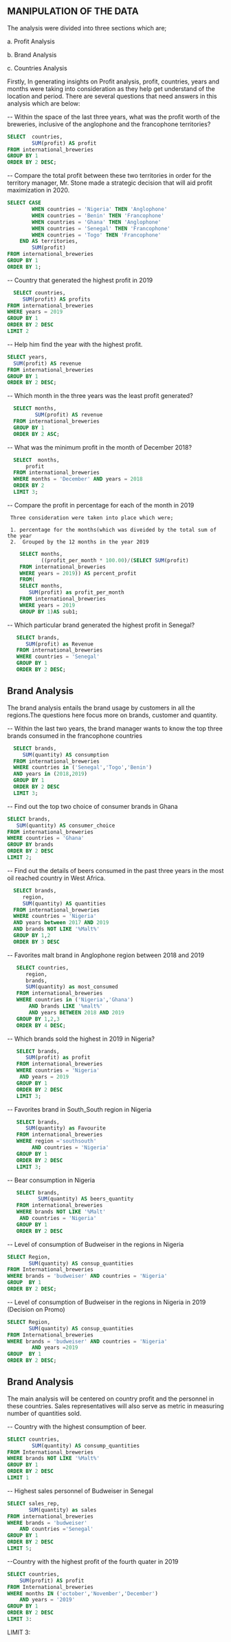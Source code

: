 ## MANIPULATION OF THE DATA

The analysis were divided into three sections which are;

a. Profit Analysis

b. Brand Analysis

c. Countries Analysis


Firstly, In generating insights on Profit analysis, profit, countries, years and months were taking into consideration as they help get understand of the location and period. 
There are several questions that need answers in this analysis which are below:

 --  Within the space of the last three years, what was the profit worth of the breweries, inclusive of the anglophone and the francophone territories?
 
 ```SQL
 SELECT  countries,
         SUM(profit) AS profit
 FROM international_breweries
 GROUP BY 1
 ORDER BY 2 DESC;      
 ```

  --  Compare the total profit between these two territories in order for the territory manager, Mr. Stone made a strategic decision that will aid profit maximization in 2020.
    
```SQL
SELECT CASE 
		WHEN countries = 'Nigeria' THEN 'Anglophone'
		WHEN countries = 'Benin' THEN 'Francophone'
		WHEN countries = 'Ghana' THEN 'Anglophone'
		WHEN countries = 'Senegal' THEN 'Francophone'
		WHEN countries = 'Togo' THEN 'Francophone'	
	END AS territories,
	    SUM(profit)   
FROM international_breweries
GROUP BY 1
ORDER BY 1;
```

 -- Country that generated the highest profit in 2019
 
 ```SQL
   SELECT countries, 
   	  SUM(profit) AS profits
 FROM international_breweries
 WHERE years = 2019
 GROUP BY 1
 ORDER BY 2 DESC
 LIMIT 2
 
 ```
 
-- Help him find the year with the highest profit.
  ```SQL
 SELECT years,
 	SUM(profit) AS revenue
 FROM international_breweries
 GROUP BY 1
 ORDER BY 2 DESC;
 ```
 
 -- Which month in the three years was the least profit generated?
  ```SQL
    SELECT months,
           SUM(profit) AS revenue
    FROM international_breweries
    GROUP BY 1
    ORDER BY 2 ASC;
   ```

 -- What was the minimum profit in the month of December 2018?
  ```SQL
    SELECT  months,
	    profit
    FROM international_breweries
    WHERE months = 'December' AND years = 2018
    ORDER BY 2 
    LIMIT 3;
   ```  
     
     
  -- Compare the profit in percentage for each of the month in 2019
     
     Three consideration were taken into place which were;
   
     1. percentage for the months(which was diveided by the total sum of the year
     2.  Grouped by the 12 months in the year 2019
   
 ```SQL
     SELECT months, 
            ((profit_per_month * 100.00)/(SELECT SUM(profit)
     FROM international_breweries
     WHERE years = 2019)) AS percent_profit			
     FROM(
     SELECT months,
	    SUM(profit) as profit_per_month
     FROM international_breweries
     WHERE years = 2019
     GROUP BY 1)AS sub1;
  ```
     
     
  -- Which particular brand generated the highest profit in Senegal?
     
  ```SQL 
     SELECT brands,
	    SUM(profit) as Revenue
     FROM international_breweries
     WHERE countries = 'Senegal'
     GROUP BY 1
     ORDER BY 2 DESC;
  ```
     
 ## Brand Analysis
     
The brand analysis entails the brand usage by customers in all the regions.The questions here focus more on brands, customer and quantity. 


  -- Within the last two years, the brand manager wants to know the top three brands consumed in the francophone countries
    
  ```SQL 
    SELECT brands,
	   SUM(quantity) AS consumption
    FROM international_breweries
    WHERE countries in ('Senegal','Togo','Benin')
	AND years in (2018,2019)
    GROUP BY 1
    ORDER BY 2 DESC
    LIMIT 3;
  ```
    
    
-- Find out the top two choice of consumer brands in Ghana
   
   
   ```SQL
   SELECT brands,
	  SUM(quantity) AS consumer_choice
   FROM international_breweries
   WHERE countries = 'Ghana'
   GROUP BY brands
   ORDER BY 2 DESC 
   LIMIT 2;
   ```

  --  Find out the details of beers consumed in the past three years in the most oil reached country in West Africa.
    
    
  ```SQL
    SELECT brands,
	   region,
	   SUM(quantity) AS quantities
    FROM international_breweries
    WHERE countries = 'Nigeria'
	AND years between 2017 AND 2019
	AND brands NOT LIKE '%Malt%'
    GROUP BY 1,2
    ORDER BY 3 DESC
  ```
    
    
  -- Favorites malt brand in Anglophone region between 2018 and 2019
   
   
 ```SQL
    SELECT countries,
	   region,
	   brands,
	   SUM(quantity) as most_consumed
    FROM international_breweries
    WHERE countries in ('Nigeria','Ghana')
		AND brands LIKE '%malt%'
		AND years BETWEEN 2018 AND 2019
    GROUP BY 1,2,3
    ORDER BY 4 DESC;
   ```


-- Which brands sold the highest in 2019 in Nigeria?

```SQL
   SELECT brands,
	  SUM(profit) as profit
   FROM international_breweries
   WHERE countries = 'Nigeria'
	AND years = 2019
   GROUP BY 1
   ORDER BY 2 DESC
   LIMIT 3;
```


-- Favorites brand in South_South region in Nigeria

```SQL
   SELECT brands,
	  SUM(quantity) as Favourite
   FROM international_breweries
   WHERE region ='southsouth'
		AND countries = 'Nigeria'
   GROUP BY 1
   ORDER BY 2 DESC
   LIMIT 3;
   ```
    
-- Bear consumption in Nigeria

```SQL
   SELECT brands,
          SUM(quantity) AS beers_quantity
   FROM international_breweries
   WHERE brands NOT LIKE '%Malt'
	AND countries = 'Nigeria'
   GROUP BY 1
   ORDER BY 2 DESC
   ```

-- Level of consumption of Budweiser in the regions in Nigeria

```SQL
SELECT Region,
       SUM(quantity) AS consup_quantities
FROM International_breweries
WHERE brands = 'budweiser' AND countries = 'Nigeria'
GROUP  BY 1
ORDER BY 2 DESC;
```

-- Level of consumption of Budweiser in the regions in Nigeria in 2019 (Decision on Promo)

```SQL
SELECT Region,
       SUM(quantity) AS consup_quantities
FROM International_breweries
WHERE brands = 'budweiser' AND countries = 'Nigeria'
		AND years =2019
GROUP  BY 1
ORDER BY 2 DESC;
  ```

## Brand Analysis

The main analysis will be centered on country profit and the personnel in these countries. Sales representatives will also serve as metric in measuring number of quantities sold. 

-- Country with the highest consumption of beer.

```Sql
SELECT countries,
		SUM(quantity) AS consump_quantities
FROM International_breweries
WHERE brands NOT LIKE '%Malt%'
GROUP BY 1
ORDER BY 2 DESC
LIMIT 1
```



-- Highest sales personnel of Budweiser in Senegal

```sql
SELECT sales_rep,
       SUM(quantity) as sales
FROM international_breweries
WHERE brands = 'budweiser' 
	AND countries ='Senegal'
GROUP BY 1
ORDER BY 2 DESC
LIMIT 5;
```


--Country with the highest profit of the fourth quater in 2019

```SQL
SELECT countries,
	SUM(profit) AS profit
FROM International_breweries
WHERE months IN ('october','November','December')
	AND years = '2019'
GROUP BY 1
ORDER BY 2 DESC
LIMIT 3:
```
LIMIT 3:
